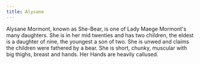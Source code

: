 ```yaml
---
title: Alysane
---
```


Alysane Mormont, known as She-Bear, is one of Lady Maege Mormont's many daughters. She is in her mid twenties and has two children, the eldest is a daughter of nine, the youngest a son of two. She is unwed and claims the children were fathered by a bear. She is short, chunky, muscular with big thighs, breast and hands. Her Hands are heavily callused. 


